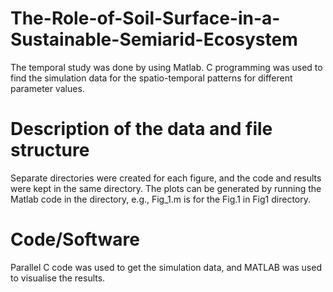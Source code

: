 # The-Role-of-Soil-Surface-in-a-Sustainable-Semiarid-Ecosystem
The temporal study was done by using Matlab. C programming was used to find the simulation data for the spatio-temporal patterns for different parameter values.

# Description of the data and file structure
Separate directories were created for each figure, and the code and results were kept in the same directory. The plots can be generated by running the Matlab code in the directory, e.g., Fig_1.m is for the Fig.1 in Fig1 directory.  


# Code/Software
Parallel C code was used to get the simulation data, and MATLAB was used to visualise the results. 
